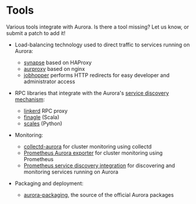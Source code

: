 # Tools

Various tools integrate with Aurora. Is there a tool missing? Let us know, or submit a patch to add it!

* Load-balancing technology used to direct traffic to services running on Aurora:
  - [synapse](https://github.com/airbnb/synapse) based on HAProxy
  - [aurproxy](https://github.com/tellapart/aurproxy) based on nginx
  - [jobhopper](https://github.com/benley/aurora-jobhopper) performs HTTP redirects for easy developer and administrator access

* RPC libraries that integrate with the Aurora's [service discovery mechanism](../features/service-discovery.md):
  - [linkerd](https://linkerd.io/) RPC proxy
  - [finagle](https://twitter.github.io/finagle) (Scala)
  - [scales](https://github.com/steveniemitz/scales) (Python)

* Monitoring:
  - [collectd-aurora](https://github.com/zircote/collectd-aurora) for cluster monitoring using collectd
  - [Prometheus Aurora exporter](https://github.com/tommyulfsparre/aurora_exporter) for cluster monitoring using Prometheus
  - [Prometheus service discovery integration](http://prometheus.io/docs/operating/configuration/#zookeeper-serverset-sd-configurations-serverset_sd_config) for discovering and monitoring services running on Aurora

* Packaging and deployment:
  - [aurora-packaging](https://github.com/apache/aurora-packaging), the source of the official Aurora packages
